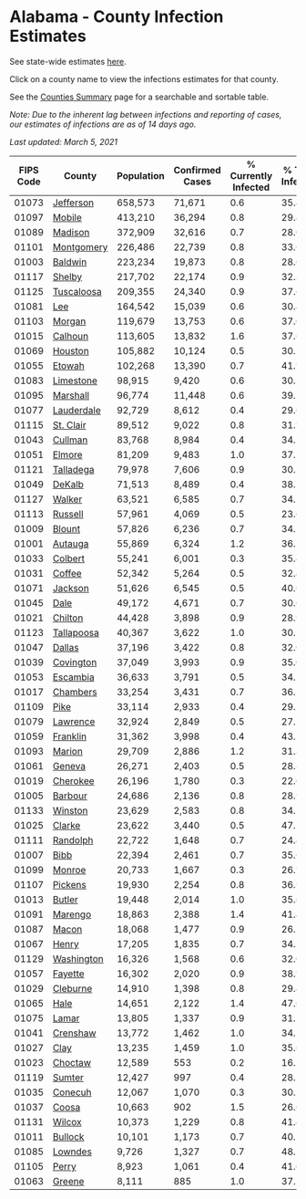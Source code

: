 # Alabama - County Infection Estimates

See state-wide estimates [here](/infections/us-al).

Click on a county name to view the infections estimates for that county.

See the [Counties Summary](/infections/summary-counties) page for a searchable and sortable table.

*Note: Due to the inherent lag between infections and reporting of cases, our estimates of infections are as of 14 days ago.*

*Last updated: March 5, 2021*

|   FIPS Code |                   County |   Population |   Confirmed Cases |   % Currently Infected |   % Total Infected |
|-------------|--------------------------|--------------|-------------------|------------------------|--------------------|
|       01073 |   [Jefferson](jefferson) |      658,573 |            71,671 |                    0.6 |               35.4 |
|       01097 |         [Mobile](mobile) |      413,210 |            36,294 |                    0.8 |               29.4 |
|       01089 |       [Madison](madison) |      372,909 |            32,616 |                    0.7 |               28.0 |
|       01101 | [Montgomery](montgomery) |      226,486 |            22,739 |                    0.8 |               33.6 |
|       01003 |       [Baldwin](baldwin) |      223,234 |            19,873 |                    0.8 |               28.6 |
|       01117 |         [Shelby](shelby) |      217,702 |            22,174 |                    0.9 |               32.8 |
|       01125 | [Tuscaloosa](tuscaloosa) |      209,355 |            24,340 |                    0.9 |               37.6 |
|       01081 |               [Lee](lee) |      164,542 |            15,039 |                    0.6 |               30.4 |
|       01103 |         [Morgan](morgan) |      119,679 |            13,753 |                    0.6 |               37.0 |
|       01015 |       [Calhoun](calhoun) |      113,605 |            13,832 |                    1.6 |               37.6 |
|       01069 |       [Houston](houston) |      105,882 |            10,124 |                    0.5 |               30.7 |
|       01055 |         [Etowah](etowah) |      102,268 |            13,390 |                    0.7 |               41.9 |
|       01083 |   [Limestone](limestone) |       98,915 |             9,420 |                    0.6 |               30.3 |
|       01095 |     [Marshall](marshall) |       96,774 |            11,448 |                    0.6 |               39.3 |
|       01077 | [Lauderdale](lauderdale) |       92,729 |             8,612 |                    0.4 |               29.6 |
|       01115 |   [St. Clair](st.-clair) |       89,512 |             9,022 |                    0.8 |               31.9 |
|       01043 |       [Cullman](cullman) |       83,768 |             8,984 |                    0.4 |               34.2 |
|       01051 |         [Elmore](elmore) |       81,209 |             9,483 |                    1.0 |               37.7 |
|       01121 |   [Talladega](talladega) |       79,978 |             7,606 |                    0.9 |               30.3 |
|       01049 |         [DeKalb](dekalb) |       71,513 |             8,489 |                    0.4 |               38.7 |
|       01127 |         [Walker](walker) |       63,521 |             6,585 |                    0.7 |               34.5 |
|       01113 |       [Russell](russell) |       57,961 |             4,069 |                    0.5 |               23.6 |
|       01009 |         [Blount](blount) |       57,826 |             6,236 |                    0.7 |               34.1 |
|       01001 |       [Autauga](autauga) |       55,869 |             6,324 |                    1.2 |               36.3 |
|       01033 |       [Colbert](colbert) |       55,241 |             6,001 |                    0.3 |               35.4 |
|       01031 |         [Coffee](coffee) |       52,342 |             5,264 |                    0.5 |               32.4 |
|       01071 |       [Jackson](jackson) |       51,626 |             6,545 |                    0.5 |               40.6 |
|       01045 |             [Dale](dale) |       49,172 |             4,671 |                    0.7 |               30.6 |
|       01021 |       [Chilton](chilton) |       44,428 |             3,898 |                    0.9 |               28.9 |
|       01123 | [Tallapoosa](tallapoosa) |       40,367 |             3,622 |                    1.0 |               30.3 |
|       01047 |         [Dallas](dallas) |       37,196 |             3,422 |                    0.8 |               32.0 |
|       01039 |   [Covington](covington) |       37,049 |             3,993 |                    0.9 |               35.0 |
|       01053 |     [Escambia](escambia) |       36,633 |             3,791 |                    0.5 |               34.5 |
|       01017 |     [Chambers](chambers) |       33,254 |             3,431 |                    0.7 |               36.3 |
|       01109 |             [Pike](pike) |       33,114 |             2,933 |                    0.4 |               29.7 |
|       01079 |     [Lawrence](lawrence) |       32,924 |             2,849 |                    0.5 |               27.5 |
|       01059 |     [Franklin](franklin) |       31,362 |             3,998 |                    0.4 |               43.7 |
|       01093 |         [Marion](marion) |       29,709 |             2,886 |                    1.2 |               31.8 |
|       01061 |         [Geneva](geneva) |       26,271 |             2,403 |                    0.5 |               28.8 |
|       01019 |     [Cherokee](cherokee) |       26,196 |             1,780 |                    0.3 |               22.0 |
|       01005 |       [Barbour](barbour) |       24,686 |             2,136 |                    0.8 |               28.9 |
|       01133 |       [Winston](winston) |       23,629 |             2,583 |                    0.8 |               34.3 |
|       01025 |         [Clarke](clarke) |       23,622 |             3,440 |                    0.5 |               47.5 |
|       01111 |     [Randolph](randolph) |       22,722 |             1,648 |                    0.7 |               24.4 |
|       01007 |             [Bibb](bibb) |       22,394 |             2,461 |                    0.7 |               35.6 |
|       01099 |         [Monroe](monroe) |       20,733 |             1,667 |                    0.3 |               26.9 |
|       01107 |       [Pickens](pickens) |       19,930 |             2,254 |                    0.8 |               36.9 |
|       01013 |         [Butler](butler) |       19,448 |             2,014 |                    1.0 |               35.6 |
|       01091 |       [Marengo](marengo) |       18,863 |             2,388 |                    1.4 |               41.4 |
|       01087 |           [Macon](macon) |       18,068 |             1,477 |                    0.9 |               26.3 |
|       01067 |           [Henry](henry) |       17,205 |             1,835 |                    0.7 |               34.3 |
|       01129 | [Washington](washington) |       16,326 |             1,568 |                    0.6 |               32.0 |
|       01057 |       [Fayette](fayette) |       16,302 |             2,020 |                    0.9 |               38.9 |
|       01029 |     [Cleburne](cleburne) |       14,910 |             1,398 |                    0.8 |               29.4 |
|       01065 |             [Hale](hale) |       14,651 |             2,122 |                    1.4 |               47.6 |
|       01075 |           [Lamar](lamar) |       13,805 |             1,337 |                    0.9 |               31.2 |
|       01041 |     [Crenshaw](crenshaw) |       13,772 |             1,462 |                    1.0 |               34.7 |
|       01027 |             [Clay](clay) |       13,235 |             1,459 |                    1.0 |               35.6 |
|       01023 |       [Choctaw](choctaw) |       12,589 |               553 |                    0.2 |               16.3 |
|       01119 |         [Sumter](sumter) |       12,427 |               997 |                    0.4 |               28.5 |
|       01035 |       [Conecuh](conecuh) |       12,067 |             1,070 |                    0.3 |               30.5 |
|       01037 |           [Coosa](coosa) |       10,663 |               902 |                    1.5 |               26.6 |
|       01131 |         [Wilcox](wilcox) |       10,373 |             1,229 |                    0.8 |               41.4 |
|       01011 |       [Bullock](bullock) |       10,101 |             1,173 |                    0.7 |               40.7 |
|       01085 |       [Lowndes](lowndes) |        9,726 |             1,327 |                    0.7 |               48.2 |
|       01105 |           [Perry](perry) |        8,923 |             1,061 |                    0.4 |               41.6 |
|       01063 |         [Greene](greene) |        8,111 |               885 |                    1.0 |               37.3 |